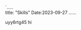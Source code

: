 `.....                                                                                                                                                         
title: "Skills"
Date:2023-09-27
......

uyy6rtg45
hi
